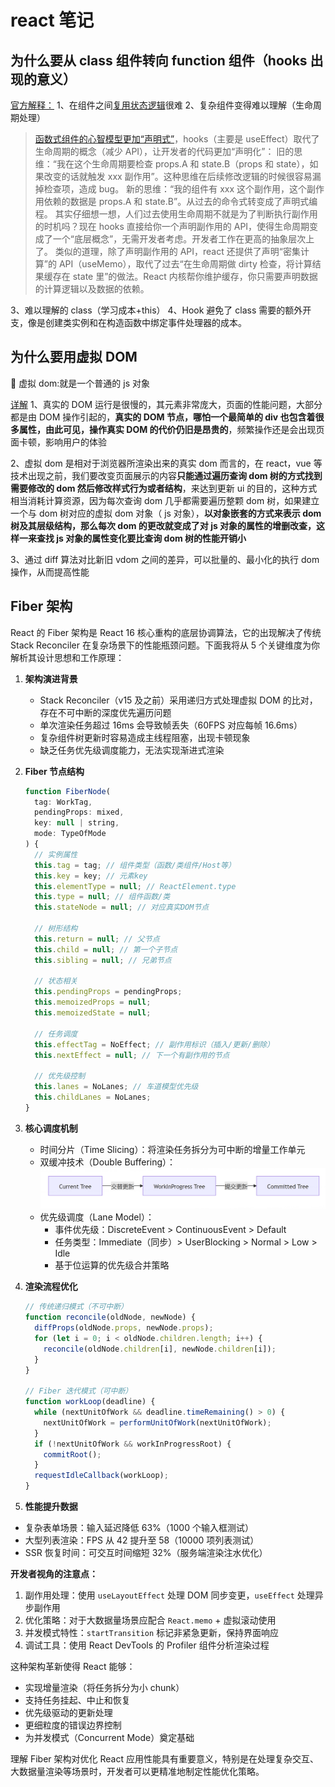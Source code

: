 # react 笔记

## 为什么要从 class 组件转向 function 组件（hooks 出现的意义）

<a href='https://zh-hans.reactjs.org/docs/hooks-intro.html'>官方解释：</a>
1、在组件之间<a href='https://blog.csdn.net/qq_39207948/article/details/113819803'>复用状态逻辑</a>很难
2、复杂组件变得难以理解（生命周期处理）

> <a href='https://www.zhihu.com/question/343314784/answer/970219202'>函数式组件的心智模型更加“声明式”</a>，hooks（主要是 useEffect）取代了生命周期的概念（减少 API），让开发者的代码更加“声明化”：
> 旧的思维：“我在这个生命周期要检查 props.A 和 state.B（props 和 state），如果改变的话就触发 xxx 副作用”。这种思维在后续修改逻辑的时候很容易漏掉检查项，造成 bug。
> 新的思维：“我的组件有 xxx 这个副作用，这个副作用依赖的数据是 props.A 和 state.B”。从过去的命令式转变成了声明式编程。
> 其实仔细想一想，人们过去使用生命周期不就是为了判断执行副作用的时机吗？现在 hooks 直接给你一个声明副作用的 API，使得生命周期变成了一个“底层概念”，无需开发者考虑。开发者工作在更高的抽象层次上了。
> 类似的道理，除了声明副作用的 API，react 还提供了声明“密集计算”的 API（useMemo），取代了过去“在生命周期做 dirty 检查，将计算结果缓存在 state 里”的做法。React 内核帮你维护缓存，你只需要声明数据的计算逻辑以及数据的依赖。

3、难以理解的 class（学习成本+this）
4、Hook 避免了 class 需要的额外开支，像是创建类实例和在构造函数中绑定事件处理器的成本。

## 为什么要用虚拟 DOM

📌 虚拟 dom:就是一个普通的 js 对象

<a href='https://www.csdn.net/tags/NtTakgwsOTQxMDYtYmxvZwO0O0OO0O0O.html#DOM_47'>详解</a>
1、真实的 DOM 运行是很慢的，其元素非常庞大，页面的性能问题，大部分都是由 DOM 操作引起的，**真实的 DOM 节点，哪怕一个最简单的 div 也包含着很多属性，由此可见，操作真实 DOM 的代价仍旧是昂贵的**，频繁操作还是会出现页面卡顿，影响用户的体验

2、虚拟 dom 是相对于浏览器所渲染出来的真实 dom 而言的，在 react，vue 等技术出现之前，我们要改变页面展示的内容**只能通过遍历查询 dom 树的方式找到需要修改的 dom 然后修改样式行为或者结构**，来达到更新 ui 的目的，这种方式相当消耗计算资源，因为每次查询 dom 几乎都需要遍历整颗 dom 树，如果建立一个与 dom 树对应的虚拟 dom 对象（ js 对象），**以对象嵌套的方式来表示 dom 树及其层级结构，那么每次 dom 的更改就变成了对 js 对象的属性的增删改查，这样一来查找 js 对象的属性变化要比查询 dom 树的性能开销小**

3、通过 diff 算法对比新旧 vdom 之间的差异，可以批量的、最小化的执行 dom 操作，从而提高性能

## Fiber 架构

React 的 Fiber 架构是 React 16 核心重构的底层协调算法，它的出现解决了传统 Stack Reconciler 在复杂场景下的性能瓶颈问题。下面我将从 5 个关键维度为你解析其设计思想和工作原理：

1. **架构演进背景**

   - Stack Reconciler（v15 及之前）采用递归方式处理虚拟 DOM 的比对，存在不可中断的深度优先遍历问题
   - 单次渲染任务超过 16ms 会导致帧丢失（60FPS 对应每帧 16.6ms）
   - 复杂组件树更新时容易造成主线程阻塞，出现卡顿现象
   - 缺乏任务优先级调度能力，无法实现渐进式渲染

2. **Fiber 节点结构**

   ```javascript
   function FiberNode(
     tag: WorkTag,
     pendingProps: mixed,
     key: null | string,
     mode: TypeOfMode
   ) {
     // 实例属性
     this.tag = tag; // 组件类型（函数/类组件/Host等）
     this.key = key; // 元素key
     this.elementType = null; // ReactElement.type
     this.type = null; // 组件函数/类
     this.stateNode = null; // 对应真实DOM节点

     // 树形结构
     this.return = null; // 父节点
     this.child = null; // 第一个子节点
     this.sibling = null; // 兄弟节点

     // 状态相关
     this.pendingProps = pendingProps;
     this.memoizedProps = null;
     this.memoizedState = null;

     // 任务调度
     this.effectTag = NoEffect; // 副作用标识（插入/更新/删除）
     this.nextEffect = null; // 下一个有副作用的节点

     // 优先级控制
     this.lanes = NoLanes; // 车道模型优先级
     this.childLanes = NoLanes;
   }
   ```

3. **核心调度机制**

   - 时间分片（Time Slicing）：将渲染任务拆分为可中断的增量工作单元
   - 双缓冲技术（Double Buffering）：
     ![alt text](./images/doubbleBuffering.png)
   - 优先级调度（Lane Model）：
     - 事件优先级：DiscreteEvent > ContinuousEvent > Default
     - 任务类型：Immediate（同步）> UserBlocking > Normal > Low > Idle
     - 基于位运算的优先级合并策略

4. **渲染流程优化**

   ```javascript
   // 传统递归模式（不可中断）
   function reconcile(oldNode, newNode) {
     diffProps(oldNode.props, newNode.props);
     for (let i = 0; i < oldNode.children.length; i++) {
       reconcile(oldNode.children[i], newNode.children[i]);
     }
   }

   // Fiber 迭代模式（可中断）
   function workLoop(deadline) {
     while (nextUnitOfWork && deadline.timeRemaining() > 0) {
       nextUnitOfWork = performUnitOfWork(nextUnitOfWork);
     }
     if (!nextUnitOfWork && workInProgressRoot) {
       commitRoot();
     }
     requestIdleCallback(workLoop);
   }
   ```

5. **性能提升数据**

- 复杂表单场景：输入延迟降低 63%（1000 个输入框测试）
- 大型列表渲染：FPS 从 42 提升至 58（10000 项列表测试）
- SSR 恢复时间：可交互时间缩短 32%（服务端渲染注水优化）

**开发者视角的注意点：**

1. 副作用处理：使用 `useLayoutEffect` 处理 DOM 同步变更，`useEffect` 处理异步副作用
2. 优化策略：对于大数据量场景应配合 `React.memo` + 虚拟滚动使用
3. 并发模式特性：`startTransition` 标记非紧急更新，保持界面响应
4. 调试工具：使用 React DevTools 的 Profiler 组件分析渲染过程

这种架构革新使得 React 能够：

- 实现增量渲染（将任务拆分为小 chunk）
- 支持任务挂起、中止和恢复
- 优先级驱动的更新处理
- 更细粒度的错误边界控制
- 为并发模式（Concurrent Mode）奠定基础

理解 Fiber 架构对优化 React 应用性能具有重要意义，特别是在处理复杂交互、大数据量渲染等场景时，开发者可以更精准地制定性能优化策略。
